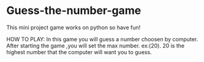 # Guess-the-number-game
This mini project game works on python so have fun!

HOW TO PLAY:
In this game you will guess a number choosen by computer.
After starting the game ,you will set the max number.
ex:(20). 20 is the highest number that the computer will want you to guess.
